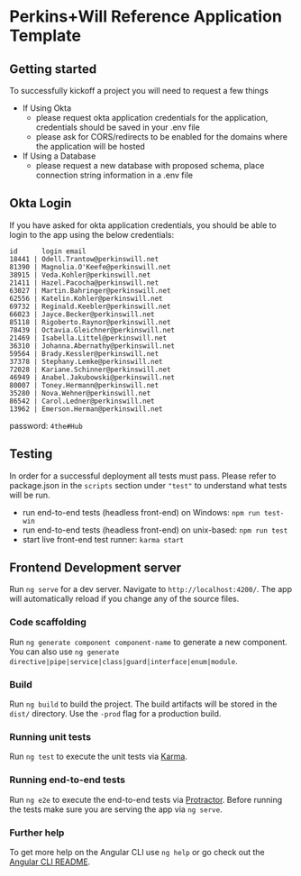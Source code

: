 # Perkins+Will Reference Application Template

## Getting started
To successfully kickoff a project you will need to request a few things
- If Using Okta
  - please request okta application credentials for the application, credentials should be saved in your .env file
  - please ask for CORS/redirects to be enabled for the domains where the application will be hosted
- If Using a Database
  - please request a new database with proposed schema, place connection string information in a .env file

## Okta Login
If you have asked for okta application credentials, you should be able to login to the app using the below credentials:
```
id      login email
18441 | Odell.Trantow@perkinswill.net
81390 | Magnolia.O'Keefe@perkinswill.net
38915 | Veda.Kohler@perkinswill.net
21411 | Hazel.Pacocha@perkinswill.net
63027 | Martin.Bahringer@perkinswill.net
62556 | Katelin.Kohler@perkinswill.net
69732 | Reginald.Keebler@perkinswill.net
66023 | Jayce.Becker@perkinswill.net
85118 | Rigoberto.Raynor@perkinswill.net
78439 | Octavia.Gleichner@perkinswill.net
21469 | Isabella.Littel@perkinswill.net
36310 | Johanna.Abernathy@perkinswill.net
59564 | Brady.Kessler@perkinswill.net
37378 | Stephany.Lemke@perkinswill.net
72028 | Kariane.Schinner@perkinswill.net
46949 | Anabel.Jakubowski@perkinswill.net
80007 | Toney.Hermann@perkinswill.net
35280 | Nova.Wehner@perkinswill.net
86542 | Carol.Ledner@perkinswill.net
13962 | Emerson.Herman@perkinswill.net
```   
password: `4the#Hub`

## Testing
In order for a successful deployment all tests must pass.  Please refer to package.json in the `scripts` section under `"test"` to understand what tests will be run.
- run end-to-end tests (headless front-end) on Windows: `npm run test-win`
- run end-to-end tests (headless front-end) on unix-based: `npm run test`
- start live front-end test runner: `karma start`

## Frontend Development server

Run `ng serve` for a dev server. Navigate to `http://localhost:4200/`. The app will automatically reload if you change any of the source files.

### Code scaffolding

Run `ng generate component component-name` to generate a new component. You can also use `ng generate directive|pipe|service|class|guard|interface|enum|module`.

### Build

Run `ng build` to build the project. The build artifacts will be stored in the `dist/` directory. Use the `-prod` flag for a production build.

### Running unit tests

Run `ng test` to execute the unit tests via [Karma](https://karma-runner.github.io).

### Running end-to-end tests

Run `ng e2e` to execute the end-to-end tests via [Protractor](http://www.protractortest.org/).
Before running the tests make sure you are serving the app via `ng serve`.

### Further help

To get more help on the Angular CLI use `ng help` or go check out the [Angular CLI README](https://github.com/angular/angular-cli/blob/master/README.md).
